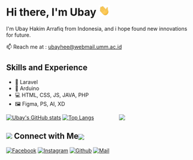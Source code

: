 # Hi there, I'm Ubay <img src="https://raw.githubusercontent.com/gillyhuga/gillyhuga/master/wave.gif" width="30px">
I'm Ubay Hakim Arrafiq from Indonesia, and i hope found new innovations for future. 

:mailbox: Reach me at : ubayhee@webmail.umm.ac.id

## Skills and Experience
* 📱 Laravel
* 🤖 Arduino
* 💻 HTML, CSS, JS, JAVA, PHP
* 🖼️ Figma, PS, AI, XD


<img align='right' src='https://media.giphy.com/media/26gslMAdctNhu6YnK/giphy.gif' width='200"'>

[![Ubay's GitHub stats](https://github-readme-stats.vercel.app/api?username=Ubayhee0774)](https://github.com/Ubayhee0774/github-readme-stats)
[![Top Langs](https://github-readme-stats.vercel.app/api/top-langs/?username=ubayhee0774&layout=compact&theme=tokyonight&show_icons=true)](https://github.com/ubayhee0774/github-readme-stats)

## <img src="https://media.giphy.com/media/5WJ6SOKeNKrSzblU4R/giphy.gif" width="25"> Connect with Me<img align="center" src="https://github.com/rajput2107/rajput2107/blob/master/Assets/Handshake.gif" height="33px" />

[![Facebook](https://img.shields.io/badge/Facebook-1877F2?style=for-the-badge&logo=facebook&logoColor=white)](https://www.facebook.com/UBAYHAKIM/)
[![Instagram](https://img.shields.io/badge/Instagram-E4405F?style=for-the-badge&logo=instagram&logoColor=white)](https://www.instagram.com/wagelabay_/)
[![Github](https://img.shields.io/badge/GitHub-100000?style=for-the-badge&logo=github&logoColor=white)](https://github.com/Ubayhee0774)
[![Mail](https://img.shields.io/badge/Gmail-D14836?style=for-the-badge&logo=gmail&logoColor=white)](mailto:ubayhee@gmail.com)



